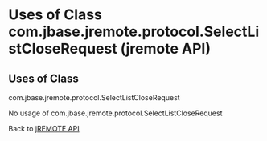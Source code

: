 # Uses of Class com.jbase.jremote.protocol.SelectListCloseRequest (jremote API)

<PageHeader />

## Uses of Class
com.jbase.jremote.protocol.SelectListCloseRequest

No usage of com.jbase.jremote.protocol.SelectListCloseRequest

Back to [jREMOTE API](com_jbase_jremote_package-summary)
